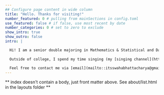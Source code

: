 ```yaml
---
## Configure page content in wide column
title: "Hello. Thanks for visiting!"
number_featured: 0 # pulling from mainSections in config.toml
use_featured: false # if false, use most recent by date
number_categories: 0 # set to zero to exclude
show_intro: true
show_outro: false
intro: |

  Hi! I am a senior double majoring in Mathematics & Statistical and Data Sciences at Smith College, a historically all women's college in Northampton, Massachusetts. I enjoy learning about data science, statistics, application of mathematical methods, quantitative research, and machine learning methods, among other things. You can learn more about my projects by visiting the [projects](/projects/) tab or viewing my [GitHub profile](https://github.com/Swaha294). 
  
  Outside of college, I spend my time singing (my [singing channel](https://www.instagram.com/swa_laalaalaa/)), making LEGO models, reading, and learning new instruments and other new things.
  
  Feel free to contact me via [email](mailto::itsswahabhattacharya@gmail.com) or on [LinkedIn](https://www.linkedin.com/in/swaha294/)!
---
```


** index doesn't contain a body, just front matter above.
See about/list.html in the layouts folder **